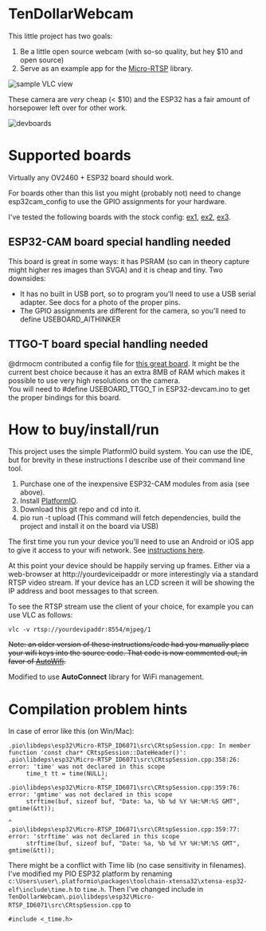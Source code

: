 # TenDollarWebcam

This little project has two goals:
1. Be a little open source webcam (with so-so quality, but hey $10 and open source)
2. Serve as an example app for the [Micro-RTSP](https://github.com/geeksville/Micro-RTSP)
library.

![sample VLC view](/docs/camview.png "Sample VLC output")

These camera are _very_ cheap (< $10) and the ESP32 has a fair amount of horsepower
left over for other work.

![devboards](/docs/devpict.jpg "Typical ESP32-CAM boards")

# Supported boards

Virtually any OV2460 + ESP32 board should work.

For boards other than this list you might (probably not) need to change esp32cam_config
to use the GPIO assignments for your hardware.

I've tested the following boards with the stock config: [ex1](https://www.banggood.com/Geekcreit-ESP32-CAM-WiFi-+-Bluetooth-Camera-Module-Development-Board-ESP32-With-Camera-Module-OV2640--p-1394679.html?rmmds=myorder&cur_warehouse=CN), [ex2](https://www.banggood.com/TTGO-T-Journal-ESP32-Camera-Development-Board-OV2640-SMA-WiFi-3dbi-Antenna-0_91-OLED-Camera-Board-p-1379925.html?rmmds=myorder&cur_warehouse=CN), [ex3](https://www.banggood.com/M5Stack-Official-ESP32-Camera-Module-Development-Board-OV2640-Camera-Type-C-Grove-Port-p-1333598.html?rmmds=myorder&cur_warehouse=CN).

## ESP32-CAM board special handling needed

This board is great in some ways: it has PSRAM (so can in theory capture might higher res images than SVGA) and it is cheap and tiny.  Two downsides:

* It has no built in USB port, so to program you'll need to use a USB serial adapter.  See docs for a photo of the proper pins.
* The GPIO assignments are different for the camera, so you'll need to define USEBOARD_AITHINKER

## TTGO-T board special handling needed

@drmocm contributed a config file for [this great board](https://www.aliexpress.com/item/TTGO-T-Camera-ESP32-WROVER-PSRAM-Camera-Module-ESP32-WROVER-B-OV2640-Camera-Module-0-96/32968683765.html).  It might be the current best choice because it
has an extra 8MB of RAM which makes it possible to use very high resolutions on the camera.  
You will need to #define USEBOARD_TTGO_T in ESP32-devcam.ino to get the proper bindings for this board.

# How to buy/install/run

This project uses the simple PlatformIO build system.  You can use the IDE, but for brevity
in these instructions I describe use of their command line tool.

1. Purchase one of the inexpensive ESP32-CAM modules from asia (see above).
2. Install [PlatformIO](https://platformio.org/).
3. Download this git repo and cd into it.
4. pio run -t upload (This command will fetch dependencies, build the project and install it on the board via USB)

The first time you run your device you'll need to use an Android or iOS app to give it
access to your wifi network.  See [instructions here](https://github.com/geeksville/AutoWifi/blob/master/README.md).

At this point your device should be happily serving up frames.  Either via
a web-browser at http://yourdeviceipaddr or more interestingly via a standard
RTSP video stream.  If your device has an LCD screen it will be showing the IP address and boot messages
to that screen.

To see the RTSP stream use the client of your choice, for example you can use VLC
as follows:
```
vlc -v rtsp://yourdevipaddr:8554/mjpeg/1
```

~~Note: an older version of these instructions/code had you manually place your
wifi keys into the source code.  That code is now commented out, in favor of [AutoWifi](https://github.com/geeksville/AutoWifi).~~

Modified to use **AutoConnect** library for WiFi management.

# Compilation problem hints
In case of error like this (on Win/Mac):
```
.pio\libdeps\esp32\Micro-RTSP_ID6071\src\CRtspSession.cpp: In member function 'const char* CRtspSession::DateHeader()':
.pio\libdeps\esp32\Micro-RTSP_ID6071\src\CRtspSession.cpp:358:26: error: 'time' was not declared in this scope
     time_t tt = time(NULL);
                          ^
.pio\libdeps\esp32\Micro-RTSP_ID6071\src\CRtspSession.cpp:359:76: error: 'gmtime' was not declared in this scope
     strftime(buf, sizeof buf, "Date: %a, %b %d %Y %H:%M:%S GMT", gmtime(&tt));
                                                                            ^
.pio\libdeps\esp32\Micro-RTSP_ID6071\src\CRtspSession.cpp:359:77: error: 'strftime' was not declared in this scope
     strftime(buf, sizeof buf, "Date: %a, %b %d %Y %H:%M:%S GMT", gmtime(&tt));
```

There might be a conflict with Time lib (no case sensitivity in filenames). I've modified my PIO ESP32 platform by renaming
```c:\Users\user\.platformio\packages\toolchain-xtensa32\xtensa-esp32-elf\include\time.h``` to ```time.h```.
Then I've changed include in ```TenDollarWebcam\.pio\libdeps\esp32\Micro-RTSP_ID6071\src\CRtspSession.cpp``` to
```
#include <_time.h>
```

